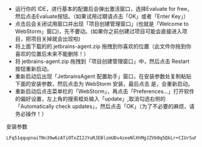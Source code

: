 + 运行你的 IDE，进行基本的配置后会弹出激活窗口，选择Evaluate for free，然后点击Evaluate按钮。（如果试用过期请点击「OK」或者「Enter Key」）
+ 点击后会关闭试用窗口并出现「项目创建管理窗口」(也就是「Welcome to WebStorm」窗口)，先不要动。(如果你之前创建过项目可能会直接进入项目，把项目关掉就会出现啦)
+ 将上面下载的的 jetbrains-agent.zip 拖拽到你喜欢的位置（此文件你拖到你喜欢的位置后未来不能删除！）
+ 将 jetbrains-agent.zip 拖拽到「项目创建管理窗口」中，然后点击 Restart 按钮重新启动。
+ 重新启动后出现「JetbrainsAgent 配置助手」窗口，在安装参数处复制粘贴下面的安装参数，然后点击为 WebStorm 安装，最后点击 是，会重新启动。
+ 重新启动后点击菜单栏的「WebStorm」，再点击「Preferences…」打开软件的偏好设置，左上角的搜索框处输入「update」,取消勾选右侧的「Automatically check updates」，然后点击「OK」（为了不必要的麻烦，请务必操作！）

安装参数
```
LFq51qqupnaiTNn39w6zATiOTxZI2JYuRJEBlzmUDv4zeeNlXhMgJZVb0q5QkLr+CIUrSuNB7ucifrGXawLB4qswPOXYG7+ItDNUR/9UkLTUWlnHLX07hnR1USOrWIjTmbytcIKEdaI6x0RskyotuItj84xxoSBP/iRBW2EHpOc
 ```

